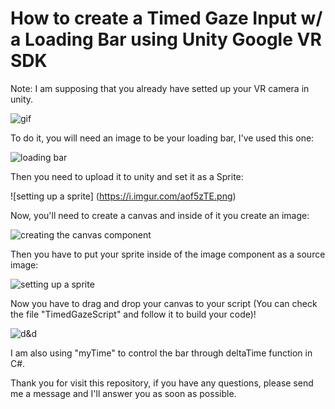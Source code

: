 # How to create a Timed Gaze Input w/ a Loading Bar using Unity Google VR SDK

Note: I am supposing that you already have setted up your VR camera in unity.

![gif](https://i.imgur.com/qXW2Kb2.gif)


To do it, you will need an image to be your loading bar, I've used this one:

![loading bar](https://i.imgur.com/rHM064d.png)

Then you need to upload it to unity and set it as a Sprite:

![setting up a sprite] (https://i.imgur.com/aof5zTE.png)

Now, you'll need to create a canvas and inside of it you create an image:

![creating the canvas component](https://i.imgur.com/vPSb4Ju.png)

Then you have to put your sprite inside of the image component as a source image:

![setting up a sprite](https://i.imgur.com/3Z3BlM9.png)

Now you have to drag and drop your canvas to your script (You can check the file "TimedGazeScript" and follow it to build your code)!

![d&d](https://i.imgur.com/38n18RV.png)

I am also using "myTime" to control the bar through deltaTime function in C#.

Thank you for visit this repository, if you have any questions, please send me a message and I'll answer you as soon as possible.
